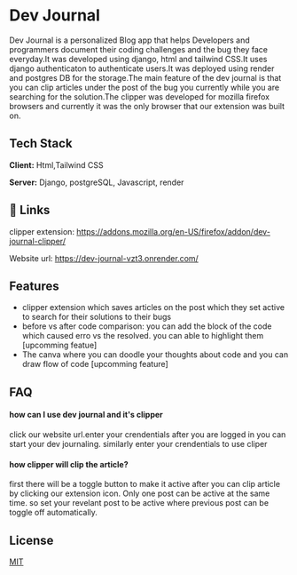 
# Dev Journal

Dev Journal is a personalized Blog app that helps Developers and programmers document their coding challenges and the bug they face everyday.It was developed using django, html and tailwind CSS.It uses django authenticaton to authenticate users.It was deployed using render and postgres DB for the storage.The main feature of the dev journal is that you can clip articles under the post of the bug you currently while you are searching for the solution.The clipper was developed for mozilla firefox browsers and currently it was the only browser that our extension was built on.








## Tech Stack

**Client:** Html,Tailwind CSS

**Server:** Django, postgreSQL, Javascript, render



## 🔗 Links
clipper extension: https://addons.mozilla.org/en-US/firefox/addon/dev-journal-clipper/

Website url: https://dev-journal-vzt3.onrender.com/




## Features

- clipper extension which saves articles on the post which they set active to search for their solutions to their bugs
- before vs after code comparison: you can add the block of the code which caused erro vs the resolved. you can able to highlight them [upcomming featue]
- The canva where you can doodle your thoughts about code and you can draw flow of code [upcomming feature]



## FAQ

#### how can I use dev journal and it's clipper

click our website url.enter your crendentials after you are logged in you can start your dev journaling. similarly enter your crendentials to use cliper

#### how clipper will clip the article?

first there will be a toggle button to make it active after you can clip article by clicking our extension icon. Only one post can be active at the same time. so set your revelant post to be active where previous post can be toggle off automatically.



## License

[MIT](https://choosealicense.com/licenses/mit/)

